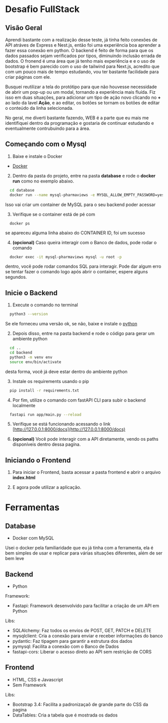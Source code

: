 # Desafio FullStack

## Visão Geral

Aprendi bastante com a realização desse teste, já tinha feito conexões de API atráves de Express e Nest.js, então foi uma experiência boa aprender a fazer essa conexão em python.
O backend é feito de forma para que os dados passados sejam verificados por tipos, diminuindo inclusão errada de dados.
O fronend é uma área que já tenho mais experiência e e o uso de bootstrap é bem parecido com o uso de tailwind para Next.js, acredito que com um pouco mais de tempo estudando, vou ter bastante facilidade para criar páginas com ele.

Busquei reutilizar a tela do protótipo para que não houvesse necessidade de abrir um pop-up ou um modal, tornando a experiência mais fluída.
Fiz isso em duas situações, para adicionar um tipo de ação novo clicando no **+** ao lado da lavel **Ação**, e ao editar, os botões se tornam os botões de editar o conteúdo da linha selecionada.

No geral, me diverti bastante fazendo, WEB é a parte que eu mais me identifiquei dentro da programação e gostaria de continuar estudando e eventualmente contrubuindo para a área.

## Começando com o Mysql

1. Baixe e instale o Docker

  - [Docker](https://www.docker.com/)

2. Dentro da pasta do projeto, entre na pasta **database** e rode o **docker run** como no exemplo abaixo.

  ```bash
    cd database
    docker run --name mysql-pharmaviews -e MYSQL_ALLOW_EMPTY_PASSWORD=yes -e MYSQL_DATABASE=db -p 3306:3306 -v $(pwd)/mysql_init:/docker-entrypoint-initdb.d -d mysql:latest
  ```

Isso vai criar um container de MySQL para o seu backend poder acessar

3. Verifique se o container está de pé com

  ```base
    docker ps
  ```

  se apareceu alguma linha abaixo do CONTAINER ID, foi um sucesso

4. **(opcional)** Caso queira interagir com o Banco de dados, pode rodar o comando

  ```bash
    docker exec -it mysql-pharmaviews mysql -u root -p
  ```

  dentro, você pode rodar comandos SQL para interagir.
  Pode dar algum erro se tentar fazer o comando logo após abrir o container, espere alguns segundos.

## Inicie o Backend

1. Execute o comando no terminal 

```bash
  python3 --version
```

Se ele forneceu uma versão ok, se não, baixe e instale o [python](https://www.python.org/downloads/)

2. Depois disso, entre na pasta backend e rode o código para gerar um ambiente python

```bash
  cd ..
  cd backend
  python3 -m venv env
  source env/bin/activate
```

desta forma, você já deve estar dentro do ambiente python

3. Instale os requirements usando o pip

```bash
  pip install -r requirements.txt
```

4. Por fim, utilize o comando com fastAPI CLI para subir o backend localmente

```bash
  fastapi run app/main.py --reload
```

5. Verifique se está funcionando acessando o link [http://127.0.0.1:8000/docs](http://127.0.0.1:8000/docs)

6. **(opcional)** Você pode interagir com a API diretamente, vendo os paths disponíveis dentro dessa pagína.

## Iniciando o Frontend

1. Para iniciar o Frontend, basta acessar a pasta frontend e abrir o arquivo **index.html**

2. E agora pode utilizar a aplicação.

# Ferramentas

## Database

- Docker com MySQL

Usei o docker pela familiaridade que eu já tinha com a ferramenta, ela é bem simples de usar e replicar para várias situações diferentes, além de ser bem leve

## Backend

- Python

Framework:
  - Fastapi: Framework desenvolvido para facilitar a criação de um API em Python

Libs:
  - SQLAlchemy: Faz todos os envios de POST, GET, PATCH e DELETE
  - mysqlclient: Cria a conexão para enviar e receber informações do banco
  - pydantic: Faz tipagem para garantir a estrutura dos dados
  - pymysql: Facilita a conexão com o Banco de Dados
  - fastapi-cors: Liberar o acesso direto ao API sem restrição de CORS

## Frontend

  - HTML, CSS e Javascript
  - Sem Framework

Libs:
  - Bootstrap 3.4: Facilita a padronizaçaõ de grande parte do CSS da pagina
  - DataTables: Cria a tabela que é mostrada os dados
  
